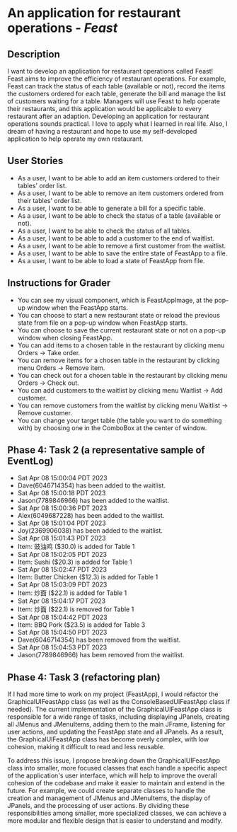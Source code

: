 # An application for restaurant operations - *Feast*

## Description
I want to develop an application for restaurant operations called Feast! 
Feast aims to improve the efficiency of restaurant operations.
For example, Feast can track the status of each table (available or not), 
record the items the customers ordered for each table, 
generate the bill and manage the list of customers waiting for a table.
Managers will use Feast to help operate their restaurants, 
and this application would be applicable to every restaurant after an adaption.
Developing an application for restaurant operations sounds practical. 
I love to apply what I learned in real life. Also, 
I dream of having a restaurant and hope to use my self-developed 
application to help operate my own restaurant.


## User Stories

- As a user, I want to be able to add an item customers ordered to their tables' order list.
- As a user, I want to be able to remove an item customers ordered from their tables' order list.
- As a user, I want to be able to generate a bill for a specific table.
- As a user, I want to be able to check the status of a table (available or not).
- As a user, I want to be able to check the status of all tables.
- As a user, I want to be able to add a customer to the end of waitlist.
- As a user, I want to be able to remove a first customer from the waitlist.
- As a user, I want to be able to save the entire state of FeastApp to a file.
- As a user, I want to be able to load a state of FeastApp from file.

## Instructions for Grader

- You can see my visual component, which is FeastAppImage, at the pop-up window when the FeastApp starts.
- You can choose to start a new restaurant state or reload the previous state 
from file on a pop-up window when FeastApp starts.
- You can choose to save the current restaurant state or not on a pop-up 
window when closing FeastApp.
- You can add items to a chosen table in the restaurant by clicking menu Orders -> Take order.
- You can remove items for a chosen table in the restaurant by clicking menu Orders -> Remove item.
- You can check out for a chosen table in the restaurant by clicking menu Orders -> Check out. 
- You can add customers to the waitlist by clicking menu Waitlist -> Add customer.
- You can remove customers from the waitlist by clicking menu Waitlist -> Remove customer.
- You can change your target table (the table you want to do something with) by 
choosing one in the ComboBox at the center of window.


## Phase 4: Task 2 (a representative sample of EventLog)

- Sat Apr 08 15:00:04 PDT 2023 
- Dave(6046714354) has been added to the waitlist. 
- Sat Apr 08 15:00:18 PDT 2023 
- Jason(7789846966) has been added to the waitlist. 
- Sat Apr 08 15:00:36 PDT 2023 
- Alex(6049687228) has been added to the waitlist. 
- Sat Apr 08 15:01:04 PDT 2023 
- Joy(2369906038) has been added to the waitlist. 
- Sat Apr 08 15:01:43 PDT 2023 
- Item: 豉油鸡 ($30.0) is added for Table 1 
- Sat Apr 08 15:02:05 PDT 2023 
- Item: Sushi ($20.3) is added for Table 1 
- Sat Apr 08 15:02:47 PDT 2023 
- Item: Butter Chicken ($12.3) is added for Table 1 
- Sat Apr 08 15:03:09 PDT 2023 
- Item: 炒面 ($22.1) is added for Table 1 
- Sat Apr 08 15:04:17 PDT 2023 
- Item: 炒面 ($22.1) is removed for Table 1 
- Sat Apr 08 15:04:42 PDT 2023 
- Item: BBQ Pork ($23.5) is added for Table 3 
- Sat Apr 08 15:04:50 PDT 2023 
- Dave(6046714354) has been removed from the waitlist. 
- Sat Apr 08 15:04:53 PDT 2023 
- Jason(7789846966) has been removed from the waitlist.

## Phase 4: Task 3 (refactoring plan)

If I had more time to work on my project (FeastApp), I would refactor the GraphicalUIFeastApp class 
(as well as the ConsoleBasedUIFeastApp class if needed). The current implementation of the GraphicalUIFeastApp class 
is responsible for a wide range of tasks, including displaying JPanels, 
creating all JMenus and JMenuItems, adding them to the main JFrame, listening for user actions, 
and updating the FeastApp state and all JPanels. As a result, the GraphicalUIFeastApp class has become 
overly complex, with low cohesion, making it difficult to read and less reusable.

To address this issue, I propose breaking down the GraphicalUIFeastApp class into smaller,
more focused classes that each handle a specific aspect of the application's user interface, 
which will help to improve the overall cohesion of the codebase and make it easier to maintain 
and extend in the future. For example, we could create separate classes to handle the creation and management 
of JMenus and JMenuItems, the display of JPanels, and the processing of user actions. By dividing these 
responsibilities among smaller, more specialized classes, we can achieve a more modular and flexible 
design that is easier to understand and modify.
